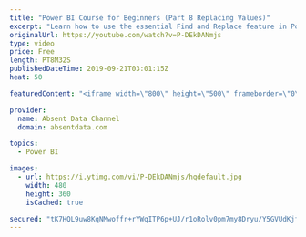 ```yaml
---
title: "Power BI Course for Beginners (Part 8 Replacing Values)"
excerpt: "Learn how to use the essential Find and Replace feature in Power BI."
originalUrl: https://youtube.com/watch?v=P-DEkDANmjs
type: video
price: Free
length: PT8M32S
publishedDateTime: 2019-09-21T03:01:15Z
heat: 50

featuredContent: "<iframe width=\"800\" height=\"500\" frameborder=\"0\" src=\"https://www.youtube.com/embed/P-DEkDANmjs\" allow=\"accelerometer; autoplay; encrypted-media; gyroscope; picture-in-picture\" allowfullscreen></iframe>"

provider:
  name: Absent Data Channel
  domain: absentdata.com

topics:
  - Power BI

images:
  - url: https://i.ytimg.com/vi/P-DEkDANmjs/hqdefault.jpg
    width: 480
    height: 360
    isCached: true

secured: "tK7HQL9uw8KqNMwoffr+rYWqITP6p+UJ/r1oRolv0pm7my8Dryu/Y5GVUdKjfvBKtz+LwQSUrS3nQUVEtkKR/fhOmQwQGa9v9CBO0VzseBHWzrDqdeCBsyn/rMQnraHLVeJvUujhIA4FbzGr0lNIKEclbxTGDyNOUJt2SbWab1aoNYTa9hWIGl0nhRNKokztd1YhlkvTqWelzPQTgG00t1cdRuTDu6diRbUKVidT3Bf7cjD4QyytTTGgpsfRqUMHCrI5Rsz8LFdqhw+CRmbet0dHuEim7N2DJm5k+9kcC45OEQnN5nggpSuYK2QGTCCNCA5LdhruQihMaTGrmDwOyRXuMOwjA+pwmA06SJJtWZPfpi+qmi8q+WrkjJ7BVV5y1onSfiKUlaJM3QsWeY9/6lqcgW4jC8UpcJmh8a+AhG8=;byIQDg6yXSASU5FcgrhPRw=="
---
```


